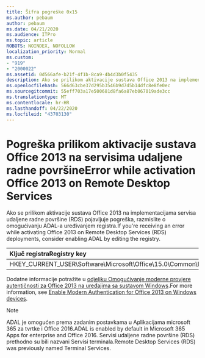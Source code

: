 ```yaml
---
title: Šifra pogreške 0x15
ms.author: pebaum
author: pebaum
ms.date: 04/21/2020
ms.audience: ITPro
ms.topic: article
ROBOTS: NOINDEX, NOFOLLOW
localization_priority: Normal
ms.custom:
- "919"
- "2000022"
ms.assetid: 0d566afe-b21f-4f1b-8ca9-4b4d3b0f5435
description: Ako se prilikom aktivacije sustava Office 2013 na implementacijama servisa udaljene radne površine (RDS) pojavljuje pogreška, razmislite o omogućivanju ADAL-a uređivanjem registra.
ms.openlocfilehash: 566d63cbe37d295b3546b9d7d5b14dfc8e8fe0ec
ms.sourcegitcommit: 55eff703a17e500681d8fa6a87eb067019ade3cc
ms.translationtype: MT
ms.contentlocale: hr-HR
ms.lasthandoff: 04/22/2020
ms.locfileid: "43703130"
---
```

# <a name="error-while-activation-office-2013-on-remote-desktop-services"></a><span data-ttu-id="b2e26-103">Pogreška prilikom aktivacije sustava Office 2013 na servisima udaljene radne površine</span><span class="sxs-lookup"><span data-stu-id="b2e26-103">Error while activation Office 2013 on Remote Desktop Services</span></span>

<span data-ttu-id="b2e26-104">Ako se prilikom aktivacije sustava Office 2013 na implementacijama servisa udaljene radne površine (RDS) pojavljuje pogreška, razmislite o omogućivanju ADAL-a uređivanjem registra.</span><span class="sxs-lookup"><span data-stu-id="b2e26-104">If you're receiving an error while activating Office 2013 on Remote Desktop Services (RDS) deployments, consider enabling ADAL by editing the registry.</span></span>
  
|<span data-ttu-id="b2e26-105">**Ključ registra**</span><span class="sxs-lookup"><span data-stu-id="b2e26-105">**Registry key**</span></span>|<span data-ttu-id="b2e26-106">**Tip**</span><span class="sxs-lookup"><span data-stu-id="b2e26-106">**Type**</span></span>|<span data-ttu-id="b2e26-107">**Vrijednost**</span><span class="sxs-lookup"><span data-stu-id="b2e26-107">**Value**</span></span>|
|:-----|:-----|:-----|
|<span data-ttu-id="b2e26-108">HKEY_CURRENT_USER\Software\Microsoft\Office\15.0\Common\Identity\EnableADAL</span><span class="sxs-lookup"><span data-stu-id="b2e26-108">HKEY_CURRENT_USER\Software\Microsoft\Office\15.0\Common\Identity\EnableADAL</span></span>  <br/> |<span data-ttu-id="b2e26-109">Reg_dword</span><span class="sxs-lookup"><span data-stu-id="b2e26-109">REG_DWORD</span></span>  <br/> |<span data-ttu-id="b2e26-110">1</span><span class="sxs-lookup"><span data-stu-id="b2e26-110">1</span></span>  <br/> |

<span data-ttu-id="b2e26-111">Dodatne informacije potražite u [odjeljku Omogućivanje moderne provjere autentičnosti za Office 2013 na uređajima sa sustavom Windows](https://docs.microsoft.com/office365/admin/security-and-compliance/enable-modern-authentication).</span><span class="sxs-lookup"><span data-stu-id="b2e26-111">For more information, see [Enable Modern Authentication for Office 2013 on Windows devices](https://docs.microsoft.com/office365/admin/security-and-compliance/enable-modern-authentication).</span></span>
  
> [!NOTE]
>  <span data-ttu-id="b2e26-112">ADAL je omogućen prema zadanim postavkama u Aplikacijama microsoft 365 za tvrtke i Office 2016.</span><span class="sxs-lookup"><span data-stu-id="b2e26-112">ADAL is enabled by default in Microsoft 365 Apps for enterprise and Office 2016.</span></span> <span data-ttu-id="b2e26-113">Servisi udaljene radne površine (RDS) prethodno su bili nazvani Servisi terminala.</span><span class="sxs-lookup"><span data-stu-id="b2e26-113">Remote Desktop Services (RDS) was previously named Terminal Services.</span></span>
  